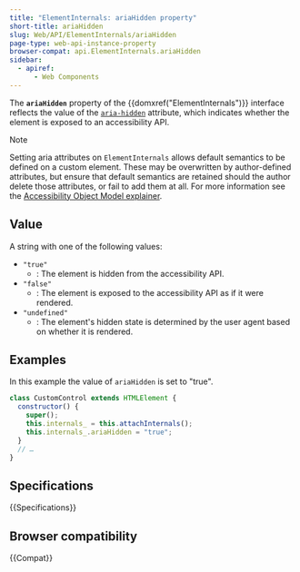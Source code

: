 ```yaml
---
title: "ElementInternals: ariaHidden property"
short-title: ariaHidden
slug: Web/API/ElementInternals/ariaHidden
page-type: web-api-instance-property
browser-compat: api.ElementInternals.ariaHidden
sidebar:
  - apiref:
      - Web Components
---
```


The **`ariaHidden`** property of the {{domxref("ElementInternals")}} interface reflects the value of the [`aria-hidden`](/en-US/docs/Web/Accessibility/ARIA/Reference/Attributes/aria-hidden) attribute, which indicates whether the element is exposed to an accessibility API.

> [!NOTE]
> Setting aria attributes on `ElementInternals` allows default semantics to be defined on a custom element. These may be overwritten by author-defined attributes, but ensure that default semantics are retained should the author delete those attributes, or fail to add them at all. For more information see the [Accessibility Object Model explainer](https://wicg.github.io/aom/explainer.html#default-semantics-for-custom-elements-via-the-elementinternals-object).

## Value

A string with one of the following values:

- `"true"`
  - : The element is hidden from the accessibility API.
- `"false"`
  - : The element is exposed to the accessibility API as if it were rendered.
- `"undefined"`
  - : The element's hidden state is determined by the user agent based on whether it is rendered.

## Examples

In this example the value of `ariaHidden` is set to "true".

```js
class CustomControl extends HTMLElement {
  constructor() {
    super();
    this.internals_ = this.attachInternals();
    this.internals_.ariaHidden = "true";
  }
  // …
}
```

## Specifications

{{Specifications}}

## Browser compatibility

{{Compat}}
